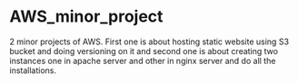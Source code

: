 # AWS_minor_project
2 minor projects of AWS. First one is about hosting static website using S3 bucket and doing versioning on it and second one is about creating two instances one in apache server and other in nginx server and do all the installations.
